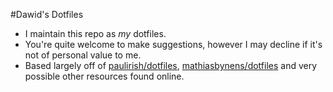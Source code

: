#Dawid's Dotfiles

 - I maintain this repo as *my* dotfiles.
 - You're quite welcome to make suggestions, however I may decline if it's not of personal value to me.
 - Based largely off of [paulirish/dotfiles][1], [mathiasbynens/dotfiles][2] and very possible other resources found online.

[1]: https://github.com/paulirish/dotfiles
[2]: https://github.com/mathiasbynens/dotfiles

